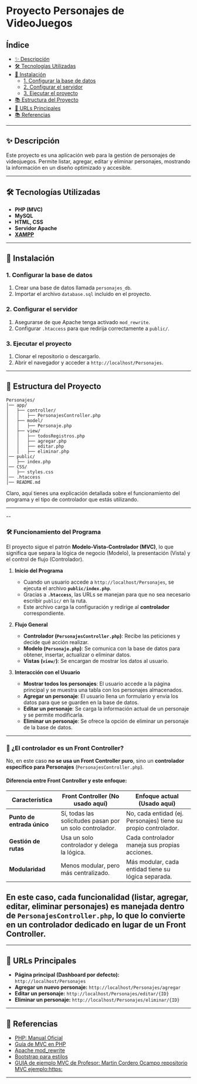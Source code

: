 # Proyecto Personajes de VideoJuegos

## Índice

- [✨ Descripción](#-descripción)
- [🛠️ Tecnologías Utilizadas](#-tecnologías-utilizadas)
- [📝 Instalación](#-instalación)
  - [1. Configurar la base de datos](#1-configurar-la-base-de-datos)
  - [2. Configurar el servidor](#2-configurar-el-servidor)
  - [3. Ejecutar el proyecto](#3-ejecutar-el-proyecto)
- [📚 Estructura del Proyecto](#-estructura-del-proyecto)
- [🔗 URLs Principales](#-urls-principales)
- [📚 Referencias](#-referencias)

---

## ✨ Descripción
Este proyecto es una aplicación web para la gestión de personajes de videojuegos. Permite listar, agregar, editar y eliminar personajes, mostrando la información en un diseño optimizado y accesible.

---

## 🛠 Tecnologías Utilizadas

- **PHP (MVC)**
- **MySQL**
- **HTML, CSS**
- **Servidor Apache**
- **[XAMPP](#https://www.apachefriends.org/es/index.html)**

---

## 📝 Instalación

### 1. Configurar la base de datos

1. Crear una base de datos llamada `personajes_db`.
2. Importar el archivo `database.sql` incluido en el proyecto.

### 2. Configurar el servidor

1. Asegurarse de que Apache tenga activado `mod_rewrite`.
2. Configurar `.htaccess` para que redirija correctamente a `public/`.

### 3. Ejecutar el proyecto

1. Clonar el repositorio o descargarlo.
2. Abrir el navegador y acceder a `http://localhost/Personajes`.

---

## 📂 Estructura del Proyecto

```
Personajes/
│── app/
│   ├── controller/
│   │   ├── PersonajesController.php
│   ├── model/
│   │   ├── Personaje.php
│   ├── view/
│   │   ├── todosRegistros.php
│   │   ├── agregar.php
│   │   ├── editar.php
│   │   ├── eliminar.php
│── public/
│   ├── index.php
│── CSS/
│   ├── styles.css
│── .htaccess
│── README.md
```
Claro, aquí tienes una explicación detallada sobre el funcionamiento del programa y el tipo de controlador que estás utilizando.  

---
--
### 🛠 **Funcionamiento del Programa**  

El proyecto sigue el patrón **Modelo-Vista-Controlador (MVC)**, lo que significa que separa la lógica de negocio (Modelo), la presentación (Vista) y el control de flujo (Controlador).  

1. **Inicio del Programa**  
   - Cuando un usuario accede a `http://localhost/Personajes`, se ejecuta el archivo **`public/index.php`**.  
   - Gracias a **`.htaccess`**, las URLs se manejan para que no sea necesario escribir `public/` en la ruta.  
   - Este archivo carga la configuración y redirige al **controlador** correspondiente.  

2. **Flujo General**  
   - **Controlador (`PersonajesController.php`)**: Recibe las peticiones y decide qué acción realizar.  
   - **Modelo (`Personaje.php`)**: Se comunica con la base de datos para obtener, insertar, actualizar o eliminar datos.  
   - **Vistas (`view/`)**: Se encargan de mostrar los datos al usuario.  

3. **Interacción con el Usuario**  
   - **Mostrar todos los personajes**: El usuario accede a la página principal y se muestra una tabla con los personajes almacenados.  
   - **Agregar un personaje**: El usuario llena un formulario y envía los datos para que se guarden en la base de datos.  
   - **Editar un personaje**: Se carga la información actual de un personaje y se permite modificarla.  
   - **Eliminar un personaje**: Se ofrece la opción de eliminar un personaje de la base de datos.  

---

### 🎯 **¿El controlador es un Front Controller?**  

No, en este caso **no se usa un Front Controller puro**, sino un **controlador específico para Personajes** (`PersonajesController.php`).  

#### **Diferencia entre Front Controller y este enfoque:**  

| Característica           | Front Controller (No usado aquí) | Enfoque actual (Usado aquí) |
|-------------------------|--------------------------------|-----------------------------|
| **Punto de entrada único** | Sí, todas las solicitudes pasan por un solo controlador. | No, cada entidad (ej. Personajes) tiene su propio controlador. |
| **Gestión de rutas**     | Usa un solo controlador y delega la lógica. | Cada controlador maneja sus propias acciones. |
| **Modularidad**          | Menos modular, pero más centralizado. | Más modular, cada entidad tiene su lógica separada. |

En este caso, cada funcionalidad (listar, agregar, editar, eliminar personajes) es manejada dentro de **`PersonajesController.php`**, lo que lo convierte en un **controlador dedicado** en lugar de un **Front Controller**.  
---
---

## 🔗 URLs Principales

- **Página principal (Dashboard por defecto):** `http://localhost/Personajes`
- **Agregar un nuevo personaje:** `http://localhost/Personajes/agregar`
- **Editar un personaje:** `http://localhost/Personajes/editar/{ID}`
- **Eliminar un personaje:** `http://localhost/Personajes/eliminar/{ID}`

---

## 📖 Referencias

- [PHP: Manual Oficial](https://www.php.net/manual/es/)
- [Guía de MVC en PHP](https://diego.com.es/ejemplo-de-mvc-en-php)
- [Apache mod_rewrite](https://httpd.apache.org/docs/2.4/mod/mod_rewrite.html)
- [Bootstrap para estilos](https://getbootstrap.com/docs/5.3/getting-started/introduction/)
- [GUIA de ejemplo MVC de Profesor: Martin Cordero Ocampo repositorio MVC ejemplo:https:](https://github.com/miRepositorioGit/EjemploMvcObjetos)
---

